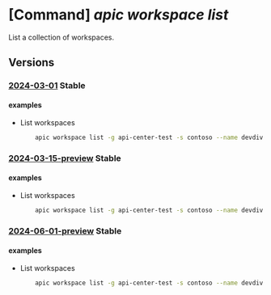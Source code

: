 # [Command] _apic workspace list_

List a collection of workspaces.

## Versions

### [2024-03-01](/Resources/mgmt-plane/L3N1YnNjcmlwdGlvbnMve30vcmVzb3VyY2Vncm91cHMve30vcHJvdmlkZXJzL21pY3Jvc29mdC5hcGljZW50ZXIvc2VydmljZXMve30vd29ya3NwYWNlcw==/2024-03-01.xml) **Stable**

<!-- mgmt-plane /subscriptions/{}/resourcegroups/{}/providers/microsoft.apicenter/services/{}/workspaces 2024-03-01 -->

#### examples

- List workspaces
    ```bash
        apic workspace list -g api-center-test -s contoso --name devdiv
    ```

### [2024-03-15-preview](/Resources/mgmt-plane/L3N1YnNjcmlwdGlvbnMve30vcmVzb3VyY2Vncm91cHMve30vcHJvdmlkZXJzL21pY3Jvc29mdC5hcGljZW50ZXIvc2VydmljZXMve30vd29ya3NwYWNlcw==/2024-03-15-preview.xml) **Stable**

<!-- mgmt-plane /subscriptions/{}/resourcegroups/{}/providers/microsoft.apicenter/services/{}/workspaces 2024-03-15-preview -->

#### examples

- List workspaces
    ```bash
        apic workspace list -g api-center-test -s contoso --name devdiv
    ```

### [2024-06-01-preview](/Resources/mgmt-plane/L3N1YnNjcmlwdGlvbnMve30vcmVzb3VyY2Vncm91cHMve30vcHJvdmlkZXJzL21pY3Jvc29mdC5hcGljZW50ZXIvc2VydmljZXMve30vd29ya3NwYWNlcw==/2024-06-01-preview.xml) **Stable**

<!-- mgmt-plane /subscriptions/{}/resourcegroups/{}/providers/microsoft.apicenter/services/{}/workspaces 2024-06-01-preview -->

#### examples

- List workspaces
    ```bash
        apic workspace list -g api-center-test -s contoso --name devdiv
    ```
